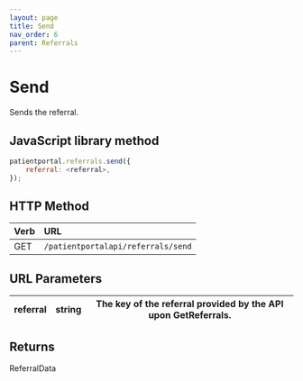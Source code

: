 ```yaml
---
layout: page
title: Send
nav_order: 6
parent: Referrals
---
```


# Send

Sends the referral.

## JavaScript library method

```javascript
patientportal.referrals.send({
    referral: <referral>,
});
```

## HTTP Method

| Verb | URL                                               |
|:-----|:--------------------------------------------------|
| GET | `/patientportalapi/referrals/send` |

## URL Parameters

| referral | string | The key of the referral provided by the API upon GetReferrals. |
| --- | --- | --- |

## Returns

ReferralData
